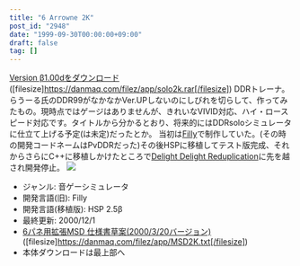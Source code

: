 ```yaml
---
title: "6 Arrowne 2K"
post_id: "2948"
date: "1999-09-30T00:00:00+09:00"
draft: false
tag: []
---
```



[Version β1.00dをダウンロード](/filez/app/solo2k.rar) ([filesize]https://danmaq.com/filez/app/solo2k.rar[/filesize]) DDRトレーナ。らうーる氏のDDR99がなかなかVer.UPしないのにしびれを切らして、作ってみたもの。現時点ではゲージはありませんが、きれいなVIVID対応、ハイ・ロースピード対応です。タイトルから分かるとおり、将来的にはDDRsoloシミュレータに仕立て上げる予定(は未定)だったとか。  当初は[Filly](http://www.vector.co.jp/soft/win95/art/se060127.html)で制作していた。(その時の開発コードネームはPvDDRだった)その後HSPに移植してテスト版完成、それからさらにC++に移植しかけたところで[Delight Delight Reduplication](http://homepage1.nifty.com/nickle/)に先を越され開発停止。 ![](/wp-content/uploads/2013/11/solopic1.png)

  * ジャンル: 音ゲーシミュレータ
  * 開発言語(旧): Filly
  * 開発言語(移植版): HSP 2.5β
  * 最終更新: 2000/12/1
  * [6パネ用拡張MSD 仕様書草案(2000/3/20バージョン)](/filez/app/MSD2K.txt) ([filesize]https://danmaq.com/filez/app/MSD2K.txt[/filesize])
  * 本体ダウンロードは最上部へ
